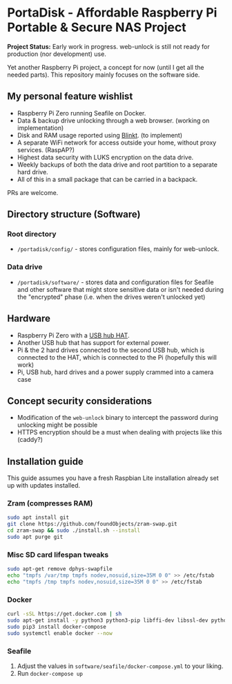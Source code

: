 # PortaDisk - Affordable Raspberry Pi Portable & Secure NAS Project

**Project Status:** Early work in progress. web-unlock is still not ready for production (nor development) use.

Yet another Raspberry Pi project, a concept for now (until I get all the needed parts). This repository mainly focuses on the software side.

## My personal feature wishlist

- Raspberry Pi Zero running Seafile on Docker.
- Data & backup drive unlocking through a web browser. (working on implementation)
- Disk and RAM usage reported using [Blinkt](https://thepihut.com/products/blinkt). (to implement)
- A separate WiFi network for access outside your home, without proxy services. (RaspAP?)
- Highest data security with LUKS encryption on the data drive.
- Weekly backups of both the data drive and root partition to a separate hard drive.
- All of this in a small package that can be carried in a backpack.

PRs are welcome.

## Directory structure (Software)

### Root directory

- `/portadisk/config/` - stores configuration files, mainly for web-unlock.

### Data drive

- `/portadisk/software/` - stores data and configuration files for Seafile and other software that might store sensitive data or isn't needed during the "encrypted" phase (i.e. when the drives weren't unlocked yet)

## Hardware

- Raspberry Pi Zero with a [USB hub HAT](https://www.waveshare.com/usb-hub-hat.htm).
- Another USB hub that has support for external power.
- Pi & the 2 hard drives connected to the second USB hub, which is connected to the HAT, which is connected to the Pi (hopefully this will work)
- Pi, USB hub, hard drives and a power supply crammed into a camera case

## Concept security considerations

- Modification of the `web-unlock` binary to intercept the password during unlocking might be possible
- HTTPS encryption should be a must when dealing with projects like this (caddy?)

## Installation guide

This guide assumes you have a fresh Raspbian Lite installation already set up with updates installed.

### Zram (compresses RAM)

```bash
sudo apt install git
git clone https://github.com/foundObjects/zram-swap.git
cd zram-swap && sudo ./install.sh --install
sudo apt purge git
```

### Misc SD card lifespan tweaks

```bash
sudo apt-get remove dphys-swapfile
echo "tmpfs /var/tmp tmpfs nodev,nosuid,size=35M 0 0" >> /etc/fstab
echo "tmpfs /tmp tmpfs nodev,nosuid,size=35M 0 0" >> /etc/fstab
```

### Docker

```sh
curl -sSL https://get.docker.com | sh
sudo apt-get install -y python3 python3-pip libffi-dev libssl-dev python3-dev
sudo pip3 install docker-compose
sudo systemctl enable docker --now
```

### Seafile

1. Adjust the values in `software/seafile/docker-compose.yml` to your liking.
1. Run `docker-compose up`